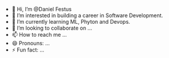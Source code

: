 - 👋 Hi, I’m @Daniel Festus
- 👀 I’m interested in building a career in Software Development.
- 🌱 I’m currently learning ML, Phyton and Devops.
- 💞️ I’m looking to collaborate on ...
- 📫 How to reach me ...
- 😄 Pronouns: ...
- ⚡ Fun fact: ...

<!---
Daniel1stus/Daniel1stus is a ✨ special ✨ repository because its `README.md` (this file) appears on your GitHub profile.
You can click the Preview link to take a look at your changes.
--->
